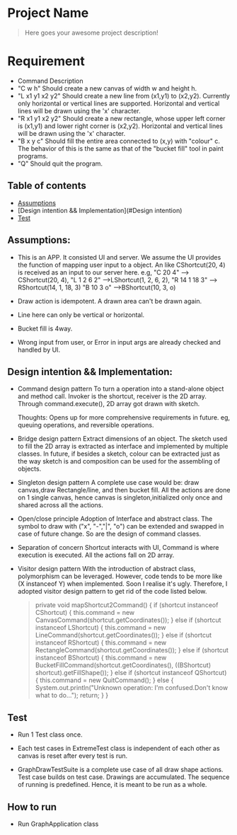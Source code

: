 # Project Name
> Here goes your awesome project description!

# Requirement
* Command 		    Description
* "C w h"           Should create a new canvas of width w and height h.
* "L x1 y1 x2 y2"   Should create a new line from (x1,y1) to (x2,y2). Currently only horizontal or vertical lines are supported. Horizontal and vertical lines will be drawn using the 'x' character.
* "R x1 y1 x2 y2"   Should create a new rectangle, whose upper left corner is (x1,y1) and lower right corner is (x2,y2). Horizontal and vertical lines will be drawn using the 'x' character.
* "B x y c"         Should fill the entire area connected to (x,y) with "colour" c. The behavior of this is the same as that of the "bucket fill" tool in paint programs.
* "Q"               Should quit the program.

## Table of contents
* [Assumptions](#Assumptions)
* [Design intention && Implementation](#Design intention)
* [Test](#Test)


## Assumptions:
* This is an APP. It consisted UI and server. 
    We assume the UI provides the function of mapping user input to a object. An like CShortcut(20, 4) is received as an input to our server here.
    e.g, "C 20 4" --> CShortcut(20, 4),
         "L 1 2 6 2" -->LShortcut(1, 2, 6, 2),
         "R 14 1 18 3" --> RShortcut(14, 1, 18, 3)
         "B 10 3 o" -->BShortcut(10, 3, o)

* Draw action is idempotent. A drawn area can't be drawn again.
* Line here can only be vertical or horizontal.
* Bucket fill is 4way.
* Wrong input from user, or Error in input args are already checked and handled by UI.


## Design intention && Implementation:
* Command design pattern
   To turn a operation into a stand-alone object and method call.
   Invoker is the shortcut, receiver is the 2D array. Through command.execute(), 2D array got drawn with sketch.
   
   Thoughts: Opens up for more comprehensive requirements in future. eg, queuing operations, and reversible operations. 

* Bridge design pattern
    Extract dimensions of an object. 
    The sketch used to fill the 2D array is extracted as interface and implemented by multiple classes.
    In future, if besides a sketch, colour can be extracted just as the way sketch is and composition can be used for the assembling of objects.

* Singleton design pattern
   A complete use case would be: draw canvas,draw Rectangle/line, and then bucket fill.
   All the actions are done on 1 single canvas, hence canvas is singleton,initialized only once and shared across all the actions.

* Open/close principle
   Adoption of Interface and abstract class.
   The symbol to draw with ("x", "-","|", "o") can be extended and swapped in case of future change.
   So are the design of command classes.

* Separation of concern
    Shortcut interacts with UI, Command is where execution is executed. All the actions fall on 2D array.
  
* Visitor design pattern
  With the introduction of abstract class, polymorphism can be leveraged. 
  However, code tends to be more like (X instanceof Y) when implemented. Soon I realise it's ugly. Therefore, I adopted visitor design pattern to get rid of the code listed below.
  
    >    private void mapShortcut2Command() {
    >        if (shortcut instanceof CShortcut) {
    >            this.command = new CanvasCommand(shortcut.getCoordinates());
    >        } else if (shortcut instanceof LShortcut) {
    >            this.command = new LineCommand(shortcut.getCoordinates());
    >        } else if (shortcut instanceof RShortcut) {
    >            this.command = new RectangleCommand(shortcut.getCoordinates());
    >        } else if (shortcut instanceof BShortcut) {
    >            this.command = new BucketFillCommand(shortcut.getCoordinates(), ((BShortcut) shortcut).getFillShape());
    >        } else if (shortcut instanceof QShortcut) {
    >            this.command = new QuitCommand();
    >        } else {
    >            System.out.println("Unknown operation: I'm confused.Don't know what to do...");
    >            return;
    >        }
    >    }

## Test
* Run 1 Test class once.
  
* Each test cases in ExtremeTest class is independent of each other as canvas is reset after every test is run.

* GraphDrawTestSuite is a complete use case of all draw shape actions. Test case builds on test case. Drawings are accumulated.
  The sequence of running is predefined. Hence, it is meant to be run as a whole.

## How to run
* Run GraphApplication class

